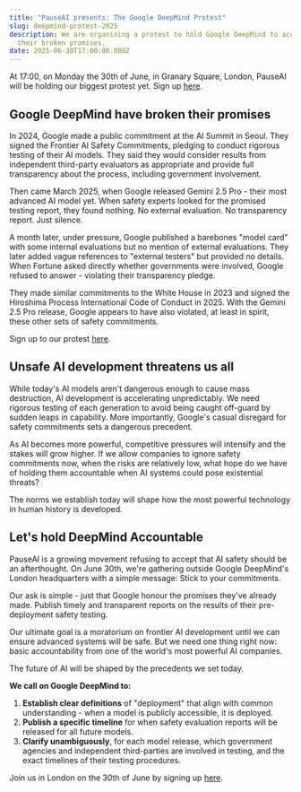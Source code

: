 ```yaml
---
title: "PauseAI presents: The Google DeepMind Protest"
slug: deepmind-protest-2025
description: We are organising a protest to hold Google DeepMind to account for
  their broken promises.
date: 2025-06-30T17:00:00.000Z
---
```

At 17:00, on Monday the 30th of June, in Granary Square, London, PauseAI will be holding our biggest protest yet. Sign up [here](https://lu.ma/bvffgzmb).

## Google DeepMind have broken their promises

In 2024, Google made a public commitment at the AI Summit in Seoul. They signed the Frontier AI Safety Commitments, pledging to conduct rigorous testing of their AI models. They said they would consider results from independent third-party evaluators as appropriate and provide full transparency about the process, including government involvement.

​Then came March 2025, when Google released Gemini 2.5 Pro - their most advanced AI model yet. When safety experts looked for the promised testing report, they found nothing. No external evaluation. No transparency report. Just silence.

​A month later, under pressure, Google published a barebones "model card" with some internal evaluations but no mention of external evaluations. They later added vague references to "external testers" but provided no details. When Fortune asked directly whether governments were involved, Google refused to answer - violating their transparency pledge.

​They made similar commitments to the White House in 2023 and signed the Hiroshima Process International Code of Conduct in 2025. With the Gemini 2.5 Pro release, Google appears to have also violated, at least in spirit, these other sets of safety commitments.

Sign up to our protest [here](https://lu.ma/bvffgzmb).

## Unsafe AI development threatens us all

​While today's AI models aren't dangerous enough to cause mass destruction, AI development is accelerating unpredictably. We need rigorous testing of each generation to avoid being caught off-guard by sudden leaps in capability. More importantly, Google's casual disregard for safety commitments sets a dangerous precedent.

​As AI becomes more powerful, competitive pressures will intensify and the stakes will grow higher. If we allow companies to ignore safety commitments now, when the risks are relatively low, what hope do we have of holding them accountable when AI systems could pose existential threats?

​The norms we establish today will shape how the most powerful technology in human history is developed.

## Let's hold DeepMind Accountable

​PauseAI is a growing movement refusing to accept that AI safety should be an afterthought. On June 30th, we're gathering outside Google DeepMind's London headquarters with a simple message: Stick to your commitments.

​Our ask is simple - just that Google honour the promises they've already made. Publish timely and transparent reports on the results of their pre-deployment safety testing.

​Our ultimate goal is a moratorium on frontier AI development until we can ensure advanced systems will be safe. But we need one thing right now: basic accountability from one of the world's most powerful AI companies.

​The future of AI will be shaped by the precedents we set today.

​**We call on Google DeepMind to:**

1. ​**Establish clear definitions** of "deployment" that align with common understanding - when a model is publicly accessible, it is deployed.
2. ​**Publish a specific timeline** for when safety evaluation reports will be released for all future models.
3. ​**Clarify unambiguously**, for each model release, which government agencies and independent third-parties are involved in testing, and the exact timelines of their testing procedures.

Join us in London on the 30th of June by signing up [here](https://lu.ma/bvffgzmb).
